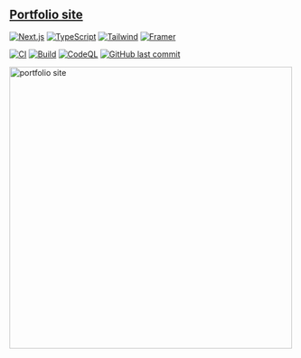 ## [Portfolio site](https://attilah.vercel.app/)

[![Next.js](https://img.shields.io/badge/Next.js-000?logo=nextdotjs)](https://nextjs.org/)
[![TypeScript](https://img.shields.io/badge/TypeScript-3178C6?logo=typescript&logoColor=fff)](https://www.typescriptlang.org/)
[![Tailwind](https://img.shields.io/badge/Tailwind-06B6D4?logo=tailwindcss&logoColor=fff)](https://tailwindcss.com/)
[![Framer](https://img.shields.io/badge/Framer-0055FF?logo=framer)](https://www.framer.com/motion/)

[![CI](https://github.com/attila-huszar/portfolio-v2/actions/workflows/ci.yml/badge.svg)](https://github.com/attila-huszar/portfolio-v2/actions/workflows/ci.yml)
[![Build](https://github.com/attila-huszar/portfolio-v2/actions/workflows/build.yml/badge.svg)](https://github.com/attila-huszar/portfolio-v2/actions/workflows/build.yml)
[![CodeQL](https://github.com/attila-huszar/portfolio-v2/actions/workflows/github-code-scanning/codeql/badge.svg)](https://github.com/attila-huszar/portfolio-v2/actions/workflows/github-code-scanning/codeql)
[![GitHub last commit](https://img.shields.io/github/last-commit/attila-huszar/portfolio-v2/main?logo=github)](https://github.com/attila-huszar/portfolio-v2/commits/main)

[<img src="https://s3.eu-central-1.amazonaws.com/attila.huszar/portfolio/portfolio-v2.webp" alt="portfolio site" width="500">](https://attilah.vercel.app/)
